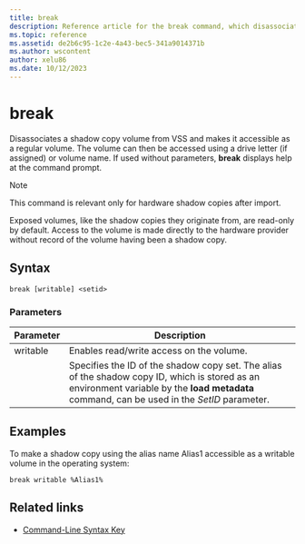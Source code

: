 ```yaml
---
title: break
description: Reference article for the break command, which disassociates a shadow copy volume from VSS and makes it accessible as a regular volume.
ms.topic: reference
ms.assetid: de2b6c95-1c2e-4a43-bec5-341a9014371b
ms.author: wscontent
author: xelu86
ms.date: 10/12/2023
---
```


# break

Disassociates a shadow copy volume from VSS and makes it accessible as a regular volume. The volume can then be accessed using a drive letter (if assigned) or volume name. If used without parameters, **break** displays help at the command prompt.

> [!NOTE]
> This command is relevant only for hardware shadow copies after import.
>
> Exposed volumes, like the shadow copies they originate from, are read-only by default. Access to the volume is made directly to the hardware provider without record of the volume having been a shadow copy.

## Syntax

```
break [writable] <setid>
```

### Parameters

| Parameter | Description |
| --------- | ----------- |
| writable | Enables read/write access on the volume. |
| <setid> | Specifies the ID of the shadow copy set. The alias of the shadow copy ID, which is stored as an environment variable by the **load metadata** command, can be used in the *SetID* parameter. |

## Examples

To make a shadow copy using the alias name Alias1 accessible as a writable volume in the operating system:

```
break writable %Alias1%
```

## Related links

- [Command-Line Syntax Key](command-line-syntax-key.md)
